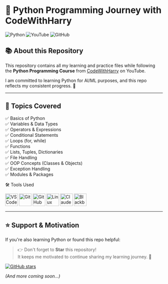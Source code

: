 # 🐍 Python Programming Journey with CodeWithHarry

![Python](https://img.shields.io/badge/Python-3.x-blue?logo=python&logoColor=white)
![YouTube](https://img.shields.io/badge/Followed%20on-CodeWithHarry-red?logo=youtube)
![GitHub](https://img.shields.io/badge/Made%20by-Abdul%20Manan-181717?logo=github)

## 📚 About this Repository

This repository contains all my learning and practice files while following the **Python Programming Course** from [CodeWithHarry](https://www.youtube.com/c/CodeWithHarry) on YouTube.  

I am committed to learning Python for AI/ML purposes, and this repo reflects my consistent progress. 💪

---

## 🧠 Topics Covered

✅ Basics of Python  
✅ Variables & Data Types  
✅ Operators & Expressions  
✅ Conditional Statements  
✅ Loops (for, while)  
✅ Functions  
✅ Lists, Tuples, Dictionaries  
✅ File Handling  
✅ OOP Concepts (Classes & Objects)  
✅ Exception Handling  
✅ Modules & Packages  

🛠 Tools Used
<p>
  <img src="https://cdn.jsdelivr.net/gh/devicons/devicon/icons/vscode/vscode-original.svg" width="40" alt="VS Code" />
  <img src="https://cdn.jsdelivr.net/gh/devicons/devicon/icons/git/git-original.svg" width="40" alt="Git" />
  <img src="https://img.icons8.com/?size=256&id=LoL4bFzqmAa0&format=png" width="40" alt="GitHub" />
  <img src="https://cdn.jsdelivr.net/gh/devicons/devicon/icons/linux/linux-original.svg" width="40" alt="Linux" />
  <img src="https://uxwing.com/wp-content/themes/uxwing/download/brands-and-social-media/claude-ai-icon.png" width="40" alt="Claude Ai" />
  <img src="https://img.icons8.com/?size=256&id=Uc932Kf1WRYu&format=png" width="40" alt="Blackbox Ai" />
</p>

---

## ⭐ Support & Motivation

If you're also learning Python or found this repo helpful:

> 👉 Don't forget to **Star** this repository!  
> It keeps me motivated to continue sharing my learning journey. 🌟

[![GitHub stars](https://img.shields.io/github/stars/AbdulManan30/Python-learning?style=social)](https://github.com/AbdulManan30/Python-learning/stargazers)


_(And more coming soon...)_

